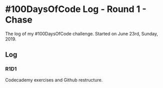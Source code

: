 # #100DaysOfCode Log - Round 1 - Chase

The log of my #100DaysOfCode challenge. Started on June 23rd, Sunday, 2019.

## Log

### R1D1 
Codecademy exercises and Github restructure.







